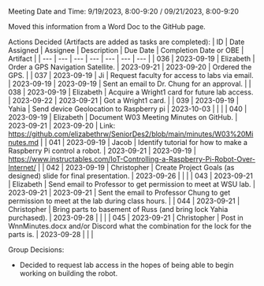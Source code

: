 Meeting Date and Time: 9/19/2023, 8:00-9:20 / 09/21/2023, 8:00-9:20

Moved this information from a Word Doc to the GitHub page.

Actions Decided (Artifacts are added as tasks are completed):
| ID | Date Assigned | Assignee | Description | Due Date | Completion Date or OBE | Artifact |
| --- | --- | --- | --- | --- | --- | --- |
| 036 | 2023-09-19 | Elizabeth | Order a GPS Navigation Satellite. | 2023-09-21 | 2023-09-20 | Ordered the GPS. |
| 037 | 2023-09-19 | Ji | Request faculty for access to labs via email. | 2023-09-19 | 2023-09-19 | Sent an email to Dr. Chung for an approval. |
| 038 | 2023-09-19 | Elizabeth | Acquire a Wright1 card for future lab access. | 2023-09-22 | 2023-09-21 | Got a Wright1 card. |
| 039 | 2023-09-19 | Yahia | Send device Geolocation to Raspberry pi | 2023-10-03 |  |  |
| 040 | 2023-09-19 | Elizabeth | Document W03 Meeting Minutes on GitHub. | 2023-09-21 | 2023-09-20 | Link: https://github.com/elizabethrw/SeniorDes2/blob/main/minutes/W03%20Minutes.md |
| 041 | 2023-09-19 | Jacob | Identify tutorial for how to make a Raspberry Pi control a robot. | 2023-09-21 | 2023-09-19 | https://www.instructables.com/IoT-Controlling-a-Raspberry-Pi-Robot-Over-Internet/ |
| 042 | 2023-09-19 | Christopher | Create Project Goals (as designed) slide for final presentation. | 2023-09-26 |  |  |
| 043 | 2023-09-21 | Elizabeth | Send email to Professor to get permission to meet at WSU lab. | 2023-09-21 | 2023-09-21 | Sent the email to Professor Chung to get permission to meet at the lab during class hours. |
| 044 | 2023-09-21 | Christopher | Bring parts to basement of Russ (and bring lock Yahia purchased). | 2023-09-28 |  |  |
| 045 | 2023-09-21 | Christopher | Post in WnnMinutes.docx and/or Discord what the combination for the lock for the parts is. | 2023-09-28 |  |  |

Group Decisions:
 - Decided to request lab access in the hopes of being able to begin working on building the robot.
